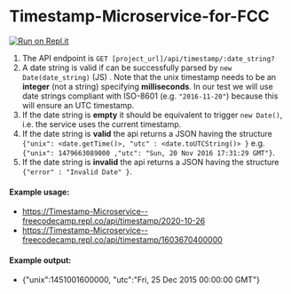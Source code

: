 # Timestamp-Microservice-for-FCC

[![Run on Repl.it](https://repl.it/badge/github/freeCodeCamp/boilerplate-project-timestamp)](https://repl.it/@adilvelizade/boilerplate-project-timestamp)

1. The API endpoint is `GET [project_url]/api/timestamp/:date_string?`
2. A date string is valid if can be successfully parsed by `new Date(date_string)` (JS) . Note that the unix timestamp needs to be an **integer** (not a string) specifying **milliseconds**. In our test we will use date strings compliant with ISO-8601 (e.g. `"2016-11-20"`) because this will ensure an UTC timestamp.
3. If the date string is **empty** it should be equivalent to trigger `new Date()`, i.e. the service uses the current timestamp.
4. If the date string is **valid** the api returns a JSON having the structure 
`{"unix": <date.getTime()>, "utc" : <date.toUTCString()> }`
e.g. `{"unix": 1479663089000 ,"utc": "Sun, 20 Nov 2016 17:31:29 GMT"}`.
5. If the date string is **invalid** the api returns a JSON having the structure `{"error" : "Invalid Date" }`.

#### Example usage:
* https://Timestamp-Microservice--freecodecamp.repl.co/api/timestamp/2020-10-26
* https://Timestamp-Microservice--freecodecamp.repl.co/api/timestamp/1603670400000

#### Example output:
* {"unix":1451001600000, "utc":"Fri, 25 Dec 2015 00:00:00 GMT"}
